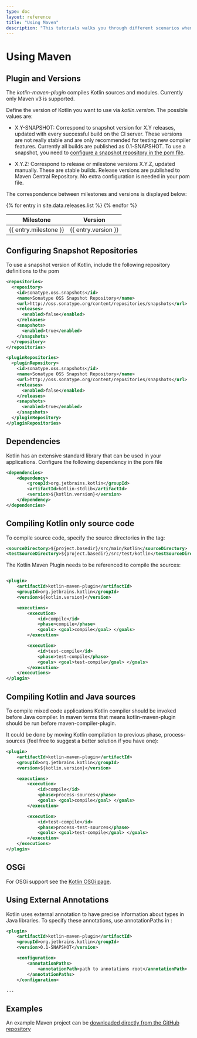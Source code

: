```yaml
---
type: doc
layout: reference
title: "Using Maven"
description: "This tutorials walks you through different scenarios when using Maven for building applications that contain Kotlin code"
---
```


# Using Maven

## Plugin and Versions

The *kotlin-maven-plugin* compiles Kotlin sources and modules. Currently only Maven v3 is supported.

Define the version of Kotlin you want to use via *kotlin.version*. The possible values are:

* X.Y-SNAPSHOT: Correspond to snapshot version for X.Y releases, updated with every successful build on the CI server. These versions are not really stable and are
only recommended for testing new compiler features. Currently all builds are published as 0.1-SNAPSHOT. To use a snapshot, you need to [configure a snapshot repository
in the pom file](#configuring-snapshot-repositories).

* X.Y.Z: Correspond to release or milestone versions X.Y.Z, updated manually. These are stable builds. Release versions are published to Maven Central Repository. No extra configuration
is needed in your pom file.

The correspondence between milestones and versions is displayed below:

<table>
<thead>
<tr>
  <th>Milestone</th>
  <th>Version</th>
</tr>
</thead>
<tbody>
{% for entry in site.data.releases.list %}
<tr>
  <td>{{ entry.milestone }}</td>
  <td>{{ entry.version }}</td>
</tr>
{% endfor %}
</tbody>
</table>


## Configuring Snapshot Repositories

To use a snapshot version of Kotlin, include the following repository definitions to the pom

``` xml
<repositories>
  <repository>
    <id>sonatype.oss.snapshots</id>
    <name>Sonatype OSS Snapshot Repository</name>
    <url>http://oss.sonatype.org/content/repositories/snapshots</url>
    <releases>
      <enabled>false</enabled>
    </releases>
    <snapshots>
      <enabled>true</enabled>
    </snapshots>
  </repository>
</repositories>

<pluginRepositories>
  <pluginRepository>
    <id>sonatype.oss.snapshots</id>
    <name>Sonatype OSS Snapshot Repository</name>
    <url>http://oss.sonatype.org/content/repositories/snapshots</url>
    <releases>
      <enabled>false</enabled>
    </releases>
    <snapshots>
      <enabled>true</enabled>
    </snapshots>
  </pluginRepository>
</pluginRepositories>
```

## Dependencies

Kotlin has an extensive standard library that can be used in your applications. Configure the following dependency in the pom file

``` xml
<dependencies>
    <dependency>
        <groupId>org.jetbrains.kotlin</groupId>
        <artifactId>kotlin-stdlib</artifactId>
        <version>${kotlin.version}</version>
    </dependency>
</dependencies>
```

## Compiling Kotlin only source code

To compile source code, specify the source directories in the <build> tag:

``` xml
<sourceDirectory>${project.basedir}/src/main/kotlin</sourceDirectory>
<testSourceDirectory>${project.basedir}/src/test/kotlin</testSourceDirectory>
```

The Kotlin Maven Plugin needs to be referenced to compile the sources:

``` xml

<plugin>
    <artifactId>kotlin-maven-plugin</artifactId>
    <groupId>org.jetbrains.kotlin</groupId>
    <version>${kotlin.version}</version>

    <executions>
        <execution>
            <id>compile</id>
            <phase>compile</phase>
            <goals> <goal>compile</goal> </goals>
        </execution>

        <execution>
            <id>test-compile</id>
            <phase>test-compile</phase>
            <goals> <goal>test-compile</goal> </goals>
        </execution>
    </executions>
</plugin>
```

## Compiling Kotlin and Java sources

To compile mixed code applications Kotlin compiler should be invoked before Java compiler.
In maven terms that means kotlin-maven-plugin should be run before maven-compiler-plugin.

It could be done by moving Kotlin compilation to previous phase, process-sources (feel free to suggest a better solution if you have one):

``` xml
<plugin>
    <artifactId>kotlin-maven-plugin</artifactId>
    <groupId>org.jetbrains.kotlin</groupId>
    <version>${kotlin.version}</version>

    <executions>
        <execution>
            <id>compile</id>
            <phase>process-sources</phase>
            <goals> <goal>compile</goal> </goals>
        </execution>

        <execution>
            <id>test-compile</id>
            <phase>process-test-sources</phase>
            <goals> <goal>test-compile</goal> </goals>
        </execution>
    </executions>
</plugin>
```

## OSGi

For OSGi support see the [Kotlin OSGi page](kotlin-osgi.html).

## Using External Annotations

Kotlin uses external annotation to have precise information about types in Java libraries. To specify these annotations, use annotationPaths in <configuration>:

``` xml
<plugin>
    <artifactId>kotlin-maven-plugin</artifactId>
    <groupId>org.jetbrains.kotlin</groupId>
    <version>0.1-SNAPSHOT</version>

    <configuration>
        <annotationPaths>
            <annotationPath>path to annotations root</annotationPath>
        </annotationPaths>
    </configuration>

...
```

## Examples

An example Maven project can be [downloaded directly from the GitHub repository](https://github.com/JetBrains/kotlin-examples/archive/master/maven.zip)
